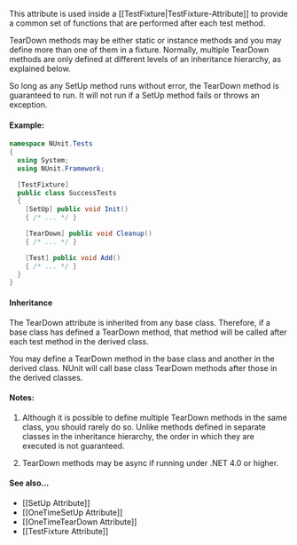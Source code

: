 This attribute is used inside a [[TestFixture|TestFixture-Attribute]]
to provide a common set of functions that are performed after each test method. 

TearDown methods may be either static or
instance methods and you may define more than one of them in a fixture.
Normally, multiple TearDown methods are only defined at different levels
of an inheritance hierarchy, as explained below.

So long as any SetUp method runs without error, the TearDown method is 
guaranteed to run. It will not run if a SetUp method fails or throws an 
exception.

#### Example:

```C#
namespace NUnit.Tests
{
  using System;
  using NUnit.Framework;

  [TestFixture]
  public class SuccessTests
  {
    [SetUp] public void Init()
    { /* ... */ }

    [TearDown] public void Cleanup()
    { /* ... */ }

    [Test] public void Add()
    { /* ... */ }
  }
}
```

#### Inheritance

The TearDown attribute is inherited from any base class. Therefore, if a base 
class has defined a TearDown method, that method will be called 
after each test method in the derived class. 
	
You may define a TearDown method
in the base class and another in the derived class. NUnit will call base
class TearDown methods after those in the derived classes.
   
#### Notes:

1. Although it is possible to define multiple TearDown methods
   in the same class, you should rarely do so. Unlike methods defined in
   separate classes in the inheritance hierarchy, the order in which they
   are executed is not guaranteed.

2. TearDown methods may be async if running under .NET 4.0 or higher.

#### See also...
 * [[SetUp Attribute]]
 * [[OneTimeSetUp Attribute]]
 * [[OneTimeTearDown Attribute]]
 * [[TestFixture Attribute]]

